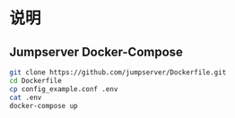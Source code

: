 # 说明 

## Jumpserver Docker-Compose

```sh
git clone https://github.com/jumpserver/Dockerfile.git
cd Dockerfile
cp config_example.conf .env
cat .env
docker-compose up
```

